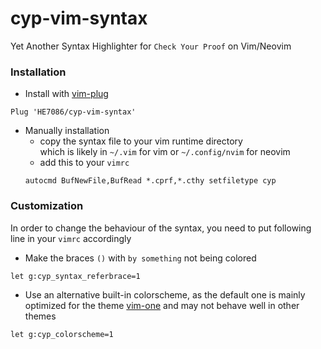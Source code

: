 # cyp-vim-syntax

Yet Another Syntax Highlighter for `Check Your Proof` on Vim/Neovim

### Installation
* Install with [vim-plug](https://github.com/junegunn/vim-plug)
```
Plug 'HE7086/cyp-vim-syntax'
```

* Manually installation  
    - copy the syntax file to your vim runtime directory  
      which is likely in `~/.vim` for vim or `~/.config/nvim` for neovim
    - add this to your `vimrc`
    ```
    autocmd BufNewFile,BufRead *.cprf,*.cthy setfiletype cyp
    ```

### Customization
In order to change the behaviour of the syntax, you need to put following line in your `vimrc` accordingly
* Make the braces `()` with `by something` not being colored
```
let g:cyp_syntax_referbrace=1
```
* Use an alternative built-in colorscheme, as the default one is mainly optimized for the theme [vim-one](https://github.com/rakr/vim-one) and may not behave well in other themes
```
let g:cyp_colorscheme=1
```
